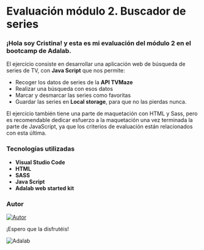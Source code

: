 
# Evaluación módulo 2. Buscador de series

### ¡Hola soy Cristina! y esta es mi evaluación del módulo 2 en el bootcamp de Adalab.

El ejercicio consiste en desarrollar una aplicación web de búsqueda de series de TV, con **Java Script** que nos permite:

- Recoger los datos de series de la **API TVMaze**
- Realizar una búsqueda con esos datos
- Marcar y desmarcar las series como favoritas 
- Guardar las series en **Local storage**, para que no las pierdas nunca.

El ejercicio también tiene una parte de maquetación con HTML y Sass, pero es recomendable dedicar esfuerzo a la maquetación una vez terminada la parte de JavaScript, ya que los criterios de evaluación están relacionados con esta última.

### Tecnologías utilizadas
- **Visual Studio Code**
- **HTML**
- **SASS** 
- **Java Script**
- **Adalab web started kit**

### Autor

[![Autor](https://img.shields.io/badge/-%20Cristina%20Rodriguez%20-%20pink?logo=github&labelColor=grey&color=rgb(240%2C%2093%2C%20215))](https://github.com/crisrodriguezgar)

¡Espero que la disfrutéis!

![Adalab](https://beta.adalab.es/resources/images/adalab-logo-155x61-bg-white.png)